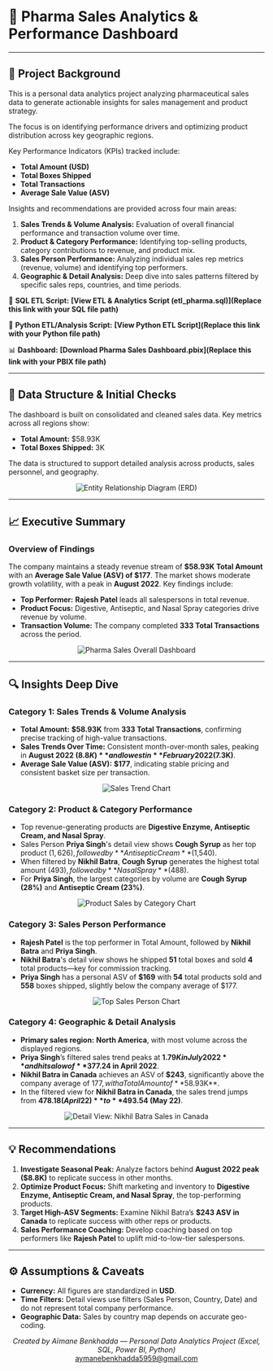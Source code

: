 # 💊 Pharma Sales Analytics & Performance Dashboard

---

## 📘 Project Background

This is a personal data analytics project analyzing pharmaceutical sales data to generate actionable insights for sales management and product strategy.

The focus is on identifying performance drivers and optimizing product distribution across key geographic regions.

Key Performance Indicators (KPIs) tracked include:

* **Total Amount (USD)**
* **Total Boxes Shipped**
* **Total Transactions**
* **Average Sale Value (ASV)**

Insights and recommendations are provided across four main areas:

1.  **Sales Trends & Volume Analysis:** Evaluation of overall financial performance and transaction volume over time.
2.  **Product & Category Performance:** Identifying top-selling products, category contributions to revenue, and product mix.
3.  **Sales Person Performance:** Analyzing individual sales rep metrics (revenue, volume) and identifying top performers.
4.  **Geographic & Detail Analysis:** Deep dive into sales patterns filtered by specific sales reps, countries, and time periods.

🔗 **SQL ETL Script:**
**[View ETL & Analytics Script (etl\_pharma.sql)](Replace this link with your SQL file path)**

🐍 **Python ETL/Analysis Script:**
**[View Python ETL Script](Replace this link with your Python file path)**

📊 **Dashboard:**
**[Download Pharma Sales Dashboard.pbix](Replace this link with your PBIX file path)**

---

## 🧩 Data Structure & Initial Checks

The dashboard is built on consolidated and cleaned sales data. Key metrics across all regions show:

* **Total Amount:** $58.93K
* **Total Boxes Shipped:** 3K

The data is structured to support detailed analysis across products, sales personnel, and geography.

<p align="center">
  <img src="Images/pharma_erd.png" alt="Entity Relationship Diagram (ERD)">
</p>

---

## 📈 Executive Summary

### Overview of Findings

The company maintains a steady revenue stream of **$58.93K Total Amount** with an **Average Sale Value (ASV) of $177**. The market shows moderate growth volatility, with a peak in **August 2022**. Key findings include:

* **Top Performer:** **Rajesh Patel** leads all salespersons in total revenue.
* **Product Focus:** Digestive, Antiseptic, and Nasal Spray categories drive revenue by volume.
* **Transaction Volume:** The company completed **333 Total Transactions** across the period.

<p align="center">
  <img src="pharma.jpg" alt="Pharma Sales Overall Dashboard">
</p>

---

## 🔍 Insights Deep Dive

### **Category 1: Sales Trends & Volume Analysis**

* **Total Amount:** **$58.93K** from **333 Total Transactions**, confirming precise tracking of high-value transactions.
* **Sales Trends Over Time:** Consistent month-over-month sales, peaking in **August 2022 ($8.8K)** and lowest in **February 2022 ($7.3K)**.
* **Average Sale Value (ASV):** **$177**, indicating stable pricing and consistent basket size per transaction.

<p align="center">
  <img src="" alt="Sales Trend Chart">
</p>

### **Category 2: Product & Category Performance**

* Top revenue-generating products are **Digestive Enzyme, Antiseptic Cream, and Nasal Spray**.
* Sales Person **Priya Singh**'s detail view shows **Cough Syrup** as her top product ($1,626), followed by **Antiseptic Cream** ($1,540).
* When filtered by **Nikhil Batra**, **Cough Syrup** generates the highest total amount ($493), followed by **Nasal Spray** ($488).
* For **Priya Singh**, the largest categories by volume are **Cough Syrup (28%)** and **Antiseptic Cream (23%)**.

<p align="center">
  <img src="" alt="Product Sales by Category Chart">
</p>

### **Category 3: Sales Person Performance**

* **Rajesh Patel** is the top performer in Total Amount, followed by **Nikhil Batra** and **Priya Singh**.
* **Nikhil Batra**'s detail view shows he shipped **51** total boxes and sold **4** total products—key for commission tracking.
* **Priya Singh** has a personal ASV of **$169** with **54** total products sold and **558** boxes shipped, slightly below the company average of $177.

<p align="center">
  <img src="" alt="Top Sales Person Chart">
</p>

### **Category 4: Geographic & Detail Analysis**

* **Primary sales region:** **North America**, with most volume across the displayed regions.
* **Priya Singh**’s filtered sales trend peaks at **$1.79K in July 2022** and hits a low of **$377.24 in April 2022**.
* **Nikhil Batra in Canada** achieves an ASV of **$243**, significantly above the company average of $177, with a Total Amount of **$58.93K**.
* In the filtered view for **Nikhil Batra in Canada**, the sales trend jumps from **$478.18 (April 22)** to **$493.54 (May 22)**.

<p align="center">
  <img src="pharma3.jpg" alt="Detail View: Nikhil Batra Sales in Canada">
</p>

---

## 💡 Recommendations

1.  **Investigate Seasonal Peak:** Analyze factors behind **August 2022 peak ($8.8K)** to replicate success in other months.
2.  **Optimize Product Focus:** Shift marketing and inventory to **Digestive Enzyme, Antiseptic Cream, and Nasal Spray**, the top-performing products.
3.  **Target High-ASV Segments:** Examine Nikhil Batra’s **$243 ASV in Canada** to replicate success with other reps or products.
4.  **Sales Performance Coaching:** Develop coaching based on top performers like **Rajesh Patel** to uplift mid-to-low-tier salespersons.

---

## ⚙️ Assumptions & Caveats

* **Currency:** All figures are standardized in **USD**.
* **Time Filters:** Detail views use filters (Sales Person, Country, Date) and do not represent total company performance.
* **Geographic Data:** Sales by country map depends on accurate geo-coding.

<p align="center">
  <i>Created by Aïmane Benkhadda — Personal Data Analytics Project (Excel, SQL, Power BI, Python)</i>
  <br>
  <a href="mailto:aymanebenkhadda5959@gmail.com">aymanebenkhadda5959@gmail.com</a>
</p>
